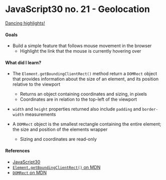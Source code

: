 # JavaScript30 no. 21 - Geolocation

[Dancing highlights!](https://codepen.io/nichelicorn/pen/oNewRye)

<!-- *This project requires a local server - download the repo to run locally. 🙃* -->
<!-- *Then, `npm i` in the terminal to install the server.* -->
<!-- *Then, `npm start` to start the server. The terminal will prompt you with the url to access the project in your browser.* -->

#### Goals
* Build a simple feature that follows mouse movement in the browser
  * Highlight the link that the mouse is currently hovering over

#### What did I learn?
* The `Element.getBoundingClientRect()` method return a `DOMRect` object that provides information about the size of an element, and its position relative to the viewport
  * Returns an object containing coordinates and sizing, in pixels
  * Coordinates are in relation to the top-left of the viewport
* `width` and `height` properties returned also include `padding` and `border-width` measurements

* A `DOMRect` object is the smallest rectangle containing the entire element; the size and position of the elements wrapper
  * Sizing and coordinates are read-only

#### References
* [JavaScript30](https://javascript30.com/)
* [`Element.getBoundingClientRect()` on MDN](https://developer.mozilla.org/en-US/docs/Web/API/Element/getBoundingClientRect)
* [`DOMRect` on MDN](https://developer.mozilla.org/en-US/docs/Web/API/DOMRect)